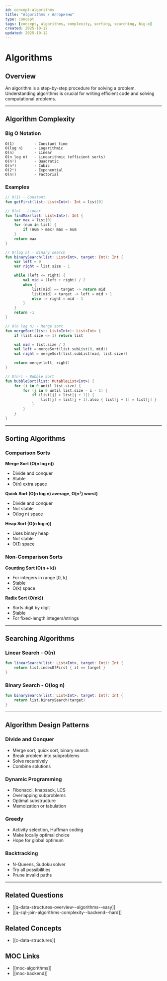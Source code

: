 ```yaml
---
id: concept-algorithms
title: "Algorithms / Алгоритмы"
type: concept
tags: [concept, algorithms, complexity, sorting, searching, big-o]
created: 2025-10-12
updated: 2025-10-12
---
```


# Algorithms

## Overview

An algorithm is a step-by-step procedure for solving a problem. Understanding algorithms is crucial for writing efficient code and solving computational problems.

---

## Algorithm Complexity

### Big O Notation

```
O(1)         - Constant time
O(log n)     - Logarithmic
O(n)         - Linear
O(n log n)   - Linearithmic (efficient sorts)
O(n²)        - Quadratic
O(n³)        - Cubic
O(2ⁿ)        - Exponential
O(n!)        - Factorial
```

### Examples

```kotlin
// O(1) - Constant
fun getFirst(list: List<Int>): Int = list[0]

// O(n) - Linear
fun findMax(list: List<Int>): Int {
    var max = list[0]
    for (num in list) {
        if (num > max) max = num
    }
    return max
}

// O(log n) - Binary search
fun binarySearch(list: List<Int>, target: Int): Int {
    var left = 0
    var right = list.size - 1

    while (left <= right) {
        val mid = (left + right) / 2
        when {
            list[mid] == target -> return mid
            list[mid] < target -> left = mid + 1
            else -> right = mid - 1
        }
    }
    return -1
}

// O(n log n) - Merge sort
fun mergeSort(list: List<Int>): List<Int> {
    if (list.size <= 1) return list

    val mid = list.size / 2
    val left = mergeSort(list.subList(0, mid))
    val right = mergeSort(list.subList(mid, list.size))

    return merge(left, right)
}

// O(n²) - Bubble sort
fun bubbleSort(list: MutableList<Int>) {
    for (i in 0 until list.size) {
        for (j in 0 until list.size - i - 1) {
            if (list[j] > list[j + 1]) {
                list[j] = list[j + 1].also { list[j + 1] = list[j] }
            }
        }
    }
}
```

---

## Sorting Algorithms

### Comparison Sorts

**Merge Sort (O(n log n))**
- Divide and conquer
- Stable
- O(n) extra space

**Quick Sort (O(n log n) average, O(n²) worst)**
- Divide and conquer
- Not stable
- O(log n) space

**Heap Sort (O(n log n))**
- Uses binary heap
- Not stable
- O(1) space

### Non-Comparison Sorts

**Counting Sort (O(n + k))**
- For integers in range [0, k]
- Stable
- O(k) space

**Radix Sort (O(nk))**
- Sorts digit by digit
- Stable
- For fixed-length integers/strings

---

## Searching Algorithms

### Linear Search - O(n)
```kotlin
fun linearSearch(list: List<Int>, target: Int): Int {
    return list.indexOfFirst { it == target }
}
```

### Binary Search - O(log n)
```kotlin
fun binarySearch(list: List<Int>, target: Int): Int {
    return list.binarySearch(target)
}
```

---

## Algorithm Design Patterns

### Divide and Conquer
- Merge sort, quick sort, binary search
- Break problem into subproblems
- Solve recursively
- Combine solutions

### Dynamic Programming
- Fibonacci, knapsack, LCS
- Overlapping subproblems
- Optimal substructure
- Memoization or tabulation

### Greedy
- Activity selection, Huffman coding
- Make locally optimal choice
- Hope for global optimum

### Backtracking
- N-Queens, Sudoku solver
- Try all possibilities
- Prune invalid paths

---

## Related Questions

- [[q-data-structures-overview--algorithms--easy]]
- [[q-sql-join-algorithms-complexity--backend--hard]]

## Related Concepts

- [[c-data-structures]]

## MOC Links

- [[moc-algorithms]]
- [[moc-backend]]
